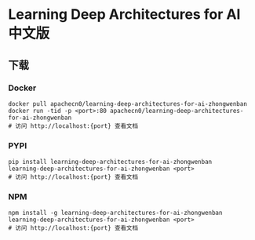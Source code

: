 # Learning Deep Architectures for AI 中文版

## 下载

### Docker

```
docker pull apachecn0/learning-deep-architectures-for-ai-zhongwenban
docker run -tid -p <port>:80 apachecn0/learning-deep-architectures-for-ai-zhongwenban
# 访问 http://localhost:{port} 查看文档
```

### PYPI

```
pip install learning-deep-architectures-for-ai-zhongwenban
learning-deep-architectures-for-ai-zhongwenban <port>
# 访问 http://localhost:{port} 查看文档
```

### NPM

```
npm install -g learning-deep-architectures-for-ai-zhongwenban
learning-deep-architectures-for-ai-zhongwenban <port>
# 访问 http://localhost:{port} 查看文档
```